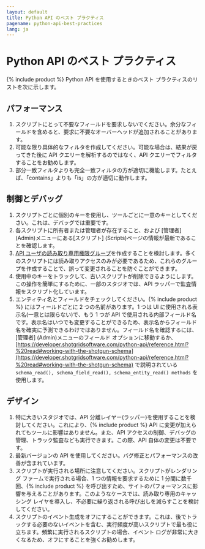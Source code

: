 ```yaml
---
layout: default
title: Python API のベスト プラクティス
pagename: python-api-best-practices
lang: ja
---
```


# Python API のベスト プラクティス


{% include product %} Python API を使用するときのベスト プラクティスのリストを次に示します。

## パフォーマンス

1. スクリプトにとって不要なフィールドを要求しないでください。余分なフィールドを含めると、要求に不要なオーバーヘッドが追加されることがあります。
2. 可能な限り具体的なフィルタを作成してください。可能な場合は、結果が戻ってきた後に API クエリーを解析するのではなく、API クエリーでフィルタすることをお勧めします。
3. 部分一致フィルタよりも完全一致フィルタの方が適切に機能します。たとえば、「contains」よりも「is」の方が適切に動作します。

## 制御とデバッグ

1. スクリプトごとに個別のキーを使用し、ツールごとに一意のキーとしてください。これは、デバッグでは重要です。
2. 各スクリプトに所有者または管理者が存在すること、および [管理者] (Admin)メニューにある[スクリプト] (Scripts)ページの情報が最新であることを確認します。
3. [API ユーザの読み取り専用権限グループ](https://developer.shotgridsoftware.com/ja/bbae2ca7/)を作成することを検討します。多くのスクリプトには読み取りアクセスのみが必要であるため、これらのグループを作成することで、誤って変更されることを防ぐことができます。
4. 使用中のキーをトラックして、古いスクリプトが削除できるようにします。この操作を簡単にするために、一部のスタジオでは、API ラッパーで監査情報をスクリプト化しています。
5. エンティティ名とフィールドをチェックしてください。{% include product %} にはフィールドごとに 2 つの名前があります。1 つは UI に使用される表示名(一意とは限らない)で、もう 1 つが API で使用される内部フィールド名です。表示名はいつでも変更することができるため、表示名からフィールド名を確実に予測できるわけではありません。フィールド名を確認するには、[管理者] (Admin)メニューのフィールド オプションに移動するか、[https://developer.shotgridsoftware.com/python-api/reference.html?%20read#working-with-the-shotgun-schema](https://developer.shotgridsoftware.com/python-api/reference.html?%20read#working-with-the-shotgun-schema) で説明されている `schema_read(), schema_field_read(), schema_entity_read() methods` を使用します。

## デザイン

1. 特に大きいスタジオでは、API 分離レイヤー(ラッパー)を使用することを検討してください。これにより、{% include product %} API に変更が加えられてもツールに影響はありません。また、API アクセスの制御、デバッグの管理、トラック監査なども実行できます。この際、API 自体の変更は不要です。
2. 最新バージョンの API を使用してください。バグ修正とパフォーマンスの改善が含まれています。
3. スクリプトが実行される場所に注意してください。スクリプトがレンダリング ファームで実行される場合、1 つの情報を要求するために 1 分間に数千回、{% include product %} を呼び出すため、サイトのパフォーマンスに影響を与えることがあります。このようなケースでは、読み取り専用のキャッシング レイヤを導入し、不必要に繰り返される呼び出しを減らすことを検討してください。
4. スクリプトのイベント生成をオフにすることができます。これは、後でトラックする必要のないイベントを含む、実行頻度が高いスクリプトで最も役に立ちます。頻繁に実行されるスクリプトの場合、イベント ログが非常に大きくなるため、オフにすることを強くお勧めします。